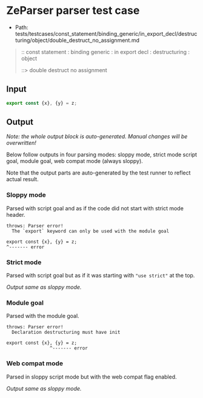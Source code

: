 # ZeParser parser test case

- Path: tests/testcases/const_statement/binding_generic/in_export_decl/destructuring/object/double_destruct_no_assignment.md

> :: const statement : binding generic : in export decl : destructuring : object
>
> ::> double destruct no assignment

## Input

`````js
export const {x}, {y} = z;
`````

## Output

_Note: the whole output block is auto-generated. Manual changes will be overwritten!_

Below follow outputs in four parsing modes: sloppy mode, strict mode script goal, module goal, web compat mode (always sloppy).

Note that the output parts are auto-generated by the test runner to reflect actual result.

### Sloppy mode

Parsed with script goal and as if the code did not start with strict mode header.

`````
throws: Parser error!
  The `export` keyword can only be used with the module goal

export const {x}, {y} = z;
^------- error
`````

### Strict mode

Parsed with script goal but as if it was starting with `"use strict"` at the top.

_Output same as sloppy mode._

### Module goal

Parsed with the module goal.

`````
throws: Parser error!
  Declaration destructuring must have init

export const {x}, {y} = z;
                ^------- error
`````


### Web compat mode

Parsed in sloppy script mode but with the web compat flag enabled.

_Output same as sloppy mode._
